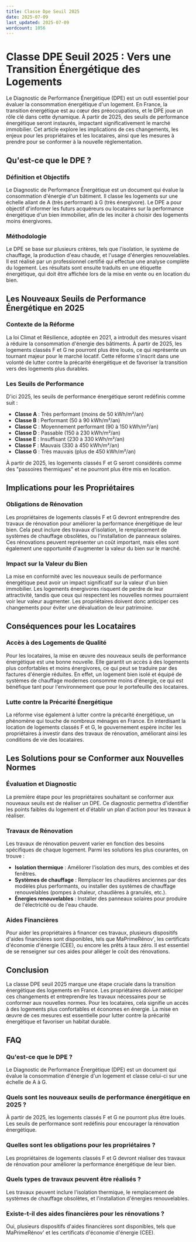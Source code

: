 ```yaml
---
title: Classe Dpe Seuil 2025
date: 2025-07-09
last_updated: 2025-07-09
wordcount: 1056
---
```


# Classe DPE Seuil 2025 : Vers une Transition Énergétique des Logements

Le Diagnostic de Performance Énergétique (DPE) est un outil essentiel pour évaluer la consommation énergétique d'un logement. En France, la transition énergétique est au cœur des préoccupations, et le DPE joue un rôle clé dans cette dynamique. À partir de 2025, des seuils de performance énergétique seront instaurés, impactant significativement le marché immobilier. Cet article explore les implications de ces changements, les enjeux pour les propriétaires et les locataires, ainsi que les mesures à prendre pour se conformer à la nouvelle réglementation.

## Qu'est-ce que le DPE ?

### Définition et Objectifs

Le Diagnostic de Performance Énergétique est un document qui évalue la consommation d'énergie d'un bâtiment. Il classe les logements sur une échelle allant de A (très performant) à G (très énergivore). Le DPE a pour objectif d'informer les futurs acquéreurs ou locataires sur la performance énergétique d'un bien immobilier, afin de les inciter à choisir des logements moins énergivores.

### Méthodologie

Le DPE se base sur plusieurs critères, tels que l'isolation, le système de chauffage, la production d'eau chaude, et l'usage d'énergies renouvelables. Il est réalisé par un professionnel certifié qui effectue une analyse complète du logement. Les résultats sont ensuite traduits en une étiquette énergétique, qui doit être affichée lors de la mise en vente ou en location du bien.

## Les Nouveaux Seuils de Performance Énergétique en 2025

### Contexte de la Réforme

La loi Climat et Résilience, adoptée en 2021, a introduit des mesures visant à réduire la consommation d'énergie des bâtiments. À partir de 2025, les logements classés F et G ne pourront plus être loués, ce qui représente un tournant majeur pour le marché locatif. Cette réforme s'inscrit dans une volonté de lutter contre la précarité énergétique et de favoriser la transition vers des logements plus durables.

### Les Seuils de Performance

D'ici 2025, les seuils de performance énergétique seront redéfinis comme suit :

- **Classe A** : Très performant (moins de 50 kWh/m²/an)
- **Classe B** : Performant (50 à 90 kWh/m²/an)
- **Classe C** : Moyennement performant (90 à 150 kWh/m²/an)
- **Classe D** : Passable (150 à 230 kWh/m²/an)
- **Classe E** : Insuffisant (230 à 330 kWh/m²/an)
- **Classe F** : Mauvais (330 à 450 kWh/m²/an)
- **Classe G** : Très mauvais (plus de 450 kWh/m²/an)

À partir de 2025, les logements classés F et G seront considérés comme des "passoires thermiques" et ne pourront plus être mis en location.

## Implications pour les Propriétaires

### Obligations de Rénovation

Les propriétaires de logements classés F et G devront entreprendre des travaux de rénovation pour améliorer la performance énergétique de leur bien. Cela peut inclure des travaux d'isolation, le remplacement de systèmes de chauffage obsolètes, ou l'installation de panneaux solaires. Ces rénovations peuvent représenter un coût important, mais elles sont également une opportunité d'augmenter la valeur du bien sur le marché.

### Impact sur la Valeur du Bien

La mise en conformité avec les nouveaux seuils de performance énergétique peut avoir un impact significatif sur la valeur d'un bien immobilier. Les logements énergivores risquent de perdre de leur attractivité, tandis que ceux qui respectent les nouvelles normes pourraient voir leur valeur augmenter. Les propriétaires doivent donc anticiper ces changements pour éviter une dévaluation de leur patrimoine.

## Conséquences pour les Locataires

### Accès à des Logements de Qualité

Pour les locataires, la mise en œuvre des nouveaux seuils de performance énergétique est une bonne nouvelle. Elle garantit un accès à des logements plus confortables et moins énergivores, ce qui peut se traduire par des factures d'énergie réduites. En effet, un logement bien isolé et équipé de systèmes de chauffage modernes consomme moins d'énergie, ce qui est bénéfique tant pour l'environnement que pour le portefeuille des locataires.

### Lutte contre la Précarité Énergétique

La réforme vise également à lutter contre la précarité énergétique, un phénomène qui touche de nombreux ménages en France. En interdisant la location de logements classés F et G, le gouvernement espère inciter les propriétaires à investir dans des travaux de rénovation, améliorant ainsi les conditions de vie des locataires.

## Les Solutions pour se Conformer aux Nouvelles Normes

### Évaluation et Diagnostic

La première étape pour les propriétaires souhaitant se conformer aux nouveaux seuils est de réaliser un DPE. Ce diagnostic permettra d'identifier les points faibles du logement et d'établir un plan d'action pour les travaux à réaliser.

### Travaux de Rénovation

Les travaux de rénovation peuvent varier en fonction des besoins spécifiques de chaque logement. Parmi les solutions les plus courantes, on trouve :

- **Isolation thermique** : Améliorer l'isolation des murs, des combles et des fenêtres.
- **Systèmes de chauffage** : Remplacer les chaudières anciennes par des modèles plus performants, ou installer des systèmes de chauffage renouvelables (pompes à chaleur, chaudières à granulés, etc.).
- **Énergies renouvelables** : Installer des panneaux solaires pour produire de l'électricité ou de l'eau chaude.

### Aides Financières

Pour aider les propriétaires à financer ces travaux, plusieurs dispositifs d'aides financières sont disponibles, tels que MaPrimeRénov', les certificats d'économie d'énergie (CEE), ou encore les prêts à taux zéro. Il est essentiel de se renseigner sur ces aides pour alléger le coût des rénovations.

## Conclusion

La classe DPE seuil 2025 marque une étape cruciale dans la transition énergétique des logements en France. Les propriétaires doivent anticiper ces changements et entreprendre les travaux nécessaires pour se conformer aux nouvelles normes. Pour les locataires, cela signifie un accès à des logements plus confortables et économes en énergie. La mise en œuvre de ces mesures est essentielle pour lutter contre la précarité énergétique et favoriser un habitat durable.

## FAQ

### Qu'est-ce que le DPE ?

Le Diagnostic de Performance Énergétique (DPE) est un document qui évalue la consommation d'énergie d'un logement et classe celui-ci sur une échelle de A à G.

### Quels sont les nouveaux seuils de performance énergétique en 2025 ?

À partir de 2025, les logements classés F et G ne pourront plus être loués. Les seuils de performance sont redéfinis pour encourager la rénovation énergétique.

### Quelles sont les obligations pour les propriétaires ?

Les propriétaires de logements classés F et G devront réaliser des travaux de rénovation pour améliorer la performance énergétique de leur bien.

### Quels types de travaux peuvent être réalisés ?

Les travaux peuvent inclure l'isolation thermique, le remplacement de systèmes de chauffage obsolètes, et l'installation d'énergies renouvelables.

### Existe-t-il des aides financières pour les rénovations ?

Oui, plusieurs dispositifs d'aides financières sont disponibles, tels que MaPrimeRénov' et les certificats d'économie d'énergie (CEE).